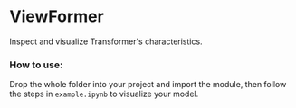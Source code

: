 # ViewFormer
Inspect and visualize Transformer's characteristics.

### How to use:
Drop the whole folder into your project and import the module, then follow the steps in ```example.ipynb``` to visualize your model.

